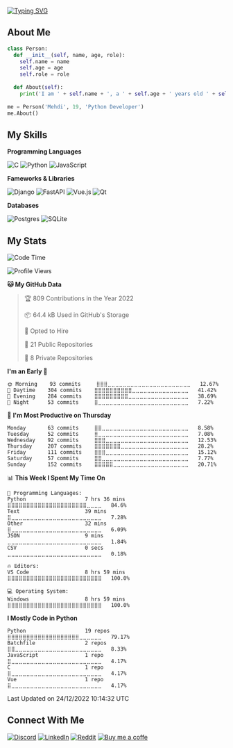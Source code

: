 [![Typing SVG](https://readme-typing-svg.herokuapp.com?size=50&center=true&vCenter=true&width=1182&height=100&lines=%3C%F0%9F%91%8B+Hello%2C+World!+%2F%3E;%3C%F0%9F%91%8B+Bonjour%2C+World+%2F%3E;%3C%F0%9F%91%8B+Ciao%2C+World+%2F%3E;%3C%F0%9F%91%8B+Hola%2C+World+%2F%3E;%3C%F0%9F%91%8B+Namaste%2C+World+%2F%3E;%3C%F0%9F%91%8B+N%C4%AD+H%C4%83o%2C+World+%2F%3E)](https://git.io/typing-svg)

## About Me

```python
class Person:
  def __init__(self, name, age, role):
    self.name = name
    self.age = age
    self.role = role
   
  def About(self):
    print('I am ' + self.name + ', a ' + self.age + ' years old ' + self.role)
    
me = Person('Mehdi', 19, 'Python Developer')
me.About()
```

## My Skills

**Programming Languages**

![C](https://img.shields.io/badge/c-%2300599C.svg?style=flat&logo=c&logoColor=white)
![Python](https://img.shields.io/badge/python-3670A0?style=flat&logo=python&logoColor=white)
![JavaScript](https://img.shields.io/badge/javascript-%23323330.svg?style=flat&logo=javascript&logoColor=white)

**Fameworks & Libraries**

![Django](https://img.shields.io/badge/django-%23092E20.svg?style=flat&logo=django&logoColor=white)
![FastAPI](https://img.shields.io/badge/fastapi-35495E?style=flat&logo=fastapi&logoColor=white)
![Vue.js](https://img.shields.io/badge/Vue.js-35495E?style=flat&logo=vuedotjs&logoColor=white)
![Qt](https://img.shields.io/badge/Qt-%23217346.svg?style=flat&logo=Qt&logoColor=white)

**Databases**

![Postgres](https://img.shields.io/badge/postgres-%23316192.svg?style=flat&logo=postgresql&logoColor=white)
![SQLite](https://img.shields.io/badge/sqlite-%2307405e.svg?style=flat&logo=sqlite&logoColor=white) 

## My Stats

<!--START_SECTION:waka-->
![Code Time](http://img.shields.io/badge/Code%20Time-453%20hrs%2044%20mins-blue)

![Profile Views](http://img.shields.io/badge/Profile%20Views-98-blue)

**🐱 My GitHub Data** 

> 🏆 809 Contributions in the Year 2022
 > 
> 📦 64.4 kB Used in GitHub's Storage 
 > 
> 💼 Opted to Hire
 > 
> 📜 21 Public Repositories 
 > 
> 🔑 8 Private Repositories  
 > 
**I'm an Early 🐤** 

```text
🌞 Morning    93 commits     ⣿⣿⣿⣀⣀⣀⣀⣀⣀⣀⣀⣀⣀⣀⣀⣀⣀⣀⣀⣀⣀⣀⣀⣀⣀   12.67% 
🌆 Daytime    304 commits    ⣿⣿⣿⣿⣿⣿⣿⣿⣿⣿⣀⣀⣀⣀⣀⣀⣀⣀⣀⣀⣀⣀⣀⣀⣀   41.42% 
🌃 Evening    284 commits    ⣿⣿⣿⣿⣿⣿⣿⣿⣿⣀⣀⣀⣀⣀⣀⣀⣀⣀⣀⣀⣀⣀⣀⣀⣀   38.69% 
🌙 Night      53 commits     ⣿⣀⣀⣀⣀⣀⣀⣀⣀⣀⣀⣀⣀⣀⣀⣀⣀⣀⣀⣀⣀⣀⣀⣀⣀   7.22%

```
📅 **I'm Most Productive on Thursday** 

```text
Monday       63 commits     ⣿⣿⣀⣀⣀⣀⣀⣀⣀⣀⣀⣀⣀⣀⣀⣀⣀⣀⣀⣀⣀⣀⣀⣀⣀   8.58% 
Tuesday      52 commits     ⣿⣀⣀⣀⣀⣀⣀⣀⣀⣀⣀⣀⣀⣀⣀⣀⣀⣀⣀⣀⣀⣀⣀⣀⣀   7.08% 
Wednesday    92 commits     ⣿⣿⣿⣀⣀⣀⣀⣀⣀⣀⣀⣀⣀⣀⣀⣀⣀⣀⣀⣀⣀⣀⣀⣀⣀   12.53% 
Thursday     207 commits    ⣿⣿⣿⣿⣿⣿⣿⣀⣀⣀⣀⣀⣀⣀⣀⣀⣀⣀⣀⣀⣀⣀⣀⣀⣀   28.2% 
Friday       111 commits    ⣿⣿⣿⣀⣀⣀⣀⣀⣀⣀⣀⣀⣀⣀⣀⣀⣀⣀⣀⣀⣀⣀⣀⣀⣀   15.12% 
Saturday     57 commits     ⣿⣿⣀⣀⣀⣀⣀⣀⣀⣀⣀⣀⣀⣀⣀⣀⣀⣀⣀⣀⣀⣀⣀⣀⣀   7.77% 
Sunday       152 commits    ⣿⣿⣿⣿⣿⣀⣀⣀⣀⣀⣀⣀⣀⣀⣀⣀⣀⣀⣀⣀⣀⣀⣀⣀⣀   20.71%

```


📊 **This Week I Spent My Time On** 

```text
💬 Programming Languages: 
Python                   7 hrs 36 mins       ⣿⣿⣿⣿⣿⣿⣿⣿⣿⣿⣿⣿⣿⣿⣿⣿⣿⣿⣿⣿⣿⣀⣀⣀⣀   84.6% 
Text                     39 mins             ⣿⣀⣀⣀⣀⣀⣀⣀⣀⣀⣀⣀⣀⣀⣀⣀⣀⣀⣀⣀⣀⣀⣀⣀⣀   7.28% 
Other                    32 mins             ⣿⣀⣀⣀⣀⣀⣀⣀⣀⣀⣀⣀⣀⣀⣀⣀⣀⣀⣀⣀⣀⣀⣀⣀⣀   6.09% 
JSON                     9 mins              ⣀⣀⣀⣀⣀⣀⣀⣀⣀⣀⣀⣀⣀⣀⣀⣀⣀⣀⣀⣀⣀⣀⣀⣀⣀   1.84% 
CSV                      0 secs              ⣀⣀⣀⣀⣀⣀⣀⣀⣀⣀⣀⣀⣀⣀⣀⣀⣀⣀⣀⣀⣀⣀⣀⣀⣀   0.18%

🔥 Editors: 
VS Code                  8 hrs 59 mins       ⣿⣿⣿⣿⣿⣿⣿⣿⣿⣿⣿⣿⣿⣿⣿⣿⣿⣿⣿⣿⣿⣿⣿⣿⣿   100.0%

💻 Operating System: 
Windows                  8 hrs 59 mins       ⣿⣿⣿⣿⣿⣿⣿⣿⣿⣿⣿⣿⣿⣿⣿⣿⣿⣿⣿⣿⣿⣿⣿⣿⣿   100.0%

```

**I Mostly Code in Python** 

```text
Python                   19 repos            ⣿⣿⣿⣿⣿⣿⣿⣿⣿⣿⣿⣿⣿⣿⣿⣿⣿⣿⣿⣀⣀⣀⣀⣀⣀   79.17% 
Batchfile                2 repos             ⣿⣿⣀⣀⣀⣀⣀⣀⣀⣀⣀⣀⣀⣀⣀⣀⣀⣀⣀⣀⣀⣀⣀⣀⣀   8.33% 
JavaScript               1 repo              ⣿⣀⣀⣀⣀⣀⣀⣀⣀⣀⣀⣀⣀⣀⣀⣀⣀⣀⣀⣀⣀⣀⣀⣀⣀   4.17% 
C                        1 repo              ⣿⣀⣀⣀⣀⣀⣀⣀⣀⣀⣀⣀⣀⣀⣀⣀⣀⣀⣀⣀⣀⣀⣀⣀⣀   4.17% 
Vue                      1 repo              ⣿⣀⣀⣀⣀⣀⣀⣀⣀⣀⣀⣀⣀⣀⣀⣀⣀⣀⣀⣀⣀⣀⣀⣀⣀   4.17%

```



 Last Updated on 24/12/2022 10:14:32 UTC
<!--END_SECTION:waka-->

## Connect With Me

[![Discord](https://img.shields.io/badge/Discord-%237289DA.svg?logo=discord&logoColor=white)](https://discord.gg/mJwY79KWM9)
[![LinkedIn](https://img.shields.io/badge/LinkedIn-%230077B5.svg?logo=linkedin&logoColor=white)](https://linkedin.com/in/MehdiRtal)
[![Reddit](https://img.shields.io/badge/Reddit-%23FF4500.svg?logo=Reddit&logoColor=white)](https://reddit.com/user/Sackuro)
[![Buy me a coffe](https://img.shields.io/badge/-buy_me_a%C2%A0coffee-gray?logo=buy-me-a-coffee)](https://www.buymeacoffee.com/mehdirtal)
